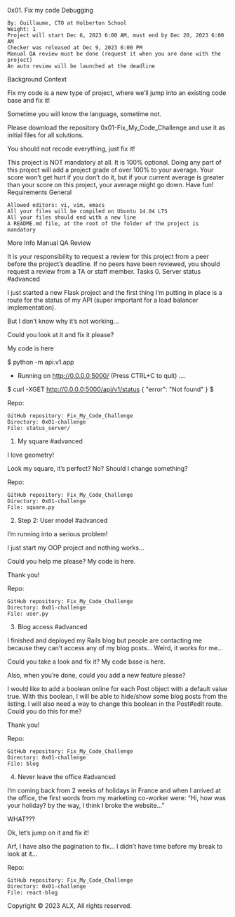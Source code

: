 
0x01. Fix my code
Debugging

    By: Guillaume, CTO at Holberton School
    Weight: 1
    Project will start Dec 6, 2023 6:00 AM, must end by Dec 20, 2023 6:00 AM
    Checker was released at Dec 9, 2023 6:00 PM
    Manual QA review must be done (request it when you are done with the project)
    An auto review will be launched at the deadline

Background Context

Fix my code is a new type of project, where we’ll jump into an existing code base and fix it!

Sometime you will know the language, sometime not.

Please download the repository 0x01-Fix_My_Code_Challenge and use it as initial files for all solutions.

You should not recode everything, just fix it!

This project is NOT mandatory at all. It is 100% optional. Doing any part of this project will add a project grade of over 100% to your average. Your score won’t get hurt if you don’t do it, but if your current average is greater than your score on this project, your average might go down. Have fun!
Requirements
General

    Allowed editors: vi, vim, emacs
    All your files will be compiled on Ubuntu 14.04 LTS
    All your files should end with a new line
    A README.md file, at the root of the folder of the project is mandatory

More Info
Manual QA Review

It is your responsibility to request a review for this project from a peer before the project’s deadline. If no peers have been reviewed, you should request a review from a TA or staff member.
Tasks
0. Server status
#advanced

I just started a new Flask project and the first thing I’m putting in place is a route for the status of my API (super important for a load balancer implementation).

But I don’t know why it’s not working…

Could you look at it and fix it please?

My code is here

$ python -m api.v1.app 
 * Running on http://0.0.0.0:5000/ (Press CTRL+C to quit)
....

$ curl -XGET http://0.0.0.0:5000/api/v1/status
{
  "error": "Not found"
}
$

Repo:

    GitHub repository: Fix_My_Code_Challenge
    Directory: 0x01-challenge
    File: status_server/

1. My square
#advanced

I love geometry!

Look my square, it’s perfect? No? Should I change something?

Repo:

    GitHub repository: Fix_My_Code_Challenge
    Directory: 0x01-challenge
    File: square.py

2. Step 2: User model
#advanced

I’m running into a serious problem!

I just start my OOP project and nothing works…

Could you help me please? My code is here.

Thank you!

Repo:

    GitHub repository: Fix_My_Code_Challenge
    Directory: 0x01-challenge
    File: user.py

3. Blog access
#advanced

I finished and deployed my Rails blog but people are contacting me because they can’t access any of my blog posts… Weird, it works for me…

Could you take a look and fix it? My code base is here.

Also, when you’re done, could you add a new feature please?

I would like to add a boolean online for each Post object with a default value true. With this boolean, I will be able to hide/show some blog posts from the listing. I will also need a way to change this boolean in the Post#edit route. Could you do this for me?

Thank you!

Repo:

    GitHub repository: Fix_My_Code_Challenge
    Directory: 0x01-challenge
    File: blog

4. Never leave the office
#advanced

I’m coming back from 2 weeks of holidays in France and when I arrived at the office, the first words from my marketing co-worker were: “Hi, how was your holiday? by the way, I think I broke the website…”

WHAT???

Ok, let’s jump on it and fix it!

Arf, I have also the pagination to fix… I didn’t have time before my break to look at it…

Repo:

    GitHub repository: Fix_My_Code_Challenge
    Directory: 0x01-challenge
    File: react-blog

Copyright © 2023 ALX, All rights reserved.

